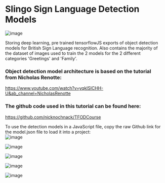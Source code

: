 # Slingo Sign Language Detection Models

![image](https://user-images.githubusercontent.com/117474143/224765114-b391e0ba-e697-4b4b-b74f-2fe55c594041.png)

Storing deep learning, pre trained tensorflowJS exports of object detection models for British Sign Language recognition. Also contains the majority of the dataset of images used to train the 2 models for the 2 different categories 'Greetings' and 'Family'.

### Object detection model architecture is based on the tutorial from Nicholas Renotte:  
https://www.youtube.com/watch?v=yqkISICHH-U&ab_channel=NicholasRenotte  
### The github code used in this tutorial can be found here:   
https://github.com/nicknochnack/TFODCourse  


To use the detection models in a JavaScript file, copy the raw Github link for the model.json file to load it into a project:  
![image](https://user-images.githubusercontent.com/117474143/228853748-003b1707-1632-4c0f-82df-a919a160b3b6.png)



![image](https://user-images.githubusercontent.com/117474143/224765806-57b59efc-ba37-4450-b243-e914fa014133.png)

![image](https://user-images.githubusercontent.com/117474143/224765872-e00430fa-b977-4c92-9971-22f0693b6d85.png)


![image](https://user-images.githubusercontent.com/117474143/224765989-99d0870f-42fc-4d93-9132-a591ab2c741c.png)


![image](https://user-images.githubusercontent.com/117474143/224766331-2c329896-af5c-468e-ae45-ed75451d58ef.png)



